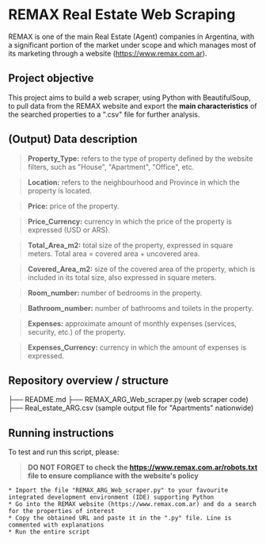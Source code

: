 # REMAX Real Estate Web Scraping

REMAX is one of the main Real Estate (Agent) companies in Argentina, with a significant portion of the market under scope and which manages most of its marketing through a website (https://www.remax.com.ar).

## Project objective

This project aims to build a web scraper, using Python with BeautifulSoup, to pull data from the REMAX website and export the **main characteristics** of the searched properties to a ".csv" file for further analysis.

## (Output) Data description

>**Property_Type:** refers to the type of property defined by the website filters, such as "House", "Apartment", "Office", etc.

>**Location:** refers to the neighbourhood and Province in which the property is located.

>**Price:** price of the property.

>**Price_Currency:** currency in which the price of the property is expressed (USD or ARS).

>**Total_Area_m2:** total size of the property, expressed in square meters. Total area = covered area + uncovered area.

>**Covered_Area_m2:** size of the covered area of the property, which is included in its total size, also expressed in square meters.

>**Room_number:** number of bedrooms in the property.

>**Bathroom_number:** number of bathrooms and toilets in the property.

>**Expenses:** approximate amount of monthly expenses (services, security, etc.) of the property.

>**Expenses_Currency:** currency in which the amount of expenses is expressed.

## Repository overview / structure

├── README.md
├── REMAX_ARG_Web_scraper.py (web scraper code)
├── Real_estate_ARG.csv (sample output file for "Apartments" nationwide)

## Running instructions

To test and run this script, please:

>**DO NOT FORGET to check the https://www.remax.com.ar/robots.txt file to ensure compliance with the website's policy**

    * Import the file "REMAX_ARG_Web_scraper.py" to your favourite integrated development environment (IDE) supporting Python
    * Go into the REMAX website (https://www.remax.com.ar) and do a search for the properties of interest
    * Copy the obtained URL and paste it in the ".py" file. Line is commented with explanations
    * Run the entire script